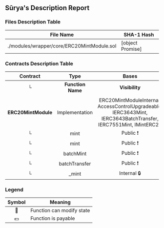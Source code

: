 ## Sūrya's Description Report

### Files Description Table


|  File Name  |  SHA-1 Hash  |
|-------------|--------------|
| ./modules/wrapper/core/ERC20MintModule.sol | [object Promise] |


### Contracts Description Table


|  Contract  |         Type        |       Bases      |                  |                 |
|:----------:|:-------------------:|:----------------:|:----------------:|:---------------:|
|     └      |  **Function Name**  |  **Visibility**  |  **Mutability**  |  **Modifiers**  |
||||||
| **ERC20MintModule** | Implementation | ERC20MintModuleInternal, AccessControlUpgradeable, IERC3643Mint, IERC3643BatchTransfer, IERC7551Mint, IMintERC20 |||
| └ | mint | Public ❗️ | 🛑  | onlyRole |
| └ | mint | Public ❗️ | 🛑  | onlyRole |
| └ | batchMint | Public ❗️ | 🛑  | onlyRole |
| └ | batchTransfer | Public ❗️ | 🛑  | onlyRole |
| └ | _mint | Internal 🔒 | 🛑  | |


### Legend

|  Symbol  |  Meaning  |
|:--------:|-----------|
|    🛑    | Function can modify state |
|    💵    | Function is payable |
